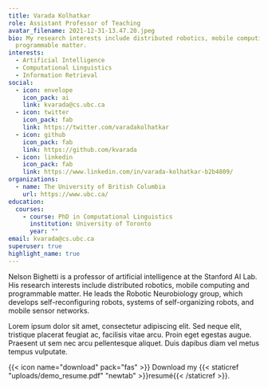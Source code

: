 ```yaml
---
title: Varada Kolhatkar
role: Assistant Professor of Teaching
avatar_filename: 2021-12-31-13.47.20.jpeg
bio: My research interests include distributed robotics, mobile computing and
  programmable matter.
interests:
  - Artificial Intelligence
  - Computational Linguistics
  - Information Retrieval
social:
  - icon: envelope
    icon_pack: ai
    link: kvarada@cs.ubc.ca
  - icon: twitter
    icon_pack: fab
    link: https://twitter.com/varadakolhatkar
  - icon: github
    icon_pack: fab
    link: https://github.com/kvarada
  - icon: linkedin
    icon_pack: fab
    link: https://www.linkedin.com/in/varada-kolhatkar-b2b4809/
organizations:
  - name: The University of British Columbia
    url: https://www.ubc.ca/
education:
  courses:
    - course: PhD in Computational Linguistics
      institution: University of Toronto
      year: ""
email: kvarada@cs.ubc.ca
superuser: true
highlight_name: true
---
```


Nelson Bighetti is a professor of artificial intelligence at the Stanford AI Lab. His research interests include distributed robotics, mobile computing and programmable matter. He leads the Robotic Neurobiology group, which develops self-reconfiguring robots, systems of self-organizing robots, and mobile sensor networks.

Lorem ipsum dolor sit amet, consectetur adipiscing elit. Sed neque elit, tristique placerat feugiat ac, facilisis vitae arcu. Proin eget egestas augue. Praesent ut sem nec arcu pellentesque aliquet. Duis dapibus diam vel metus tempus vulputate.

{{< icon name="download" pack="fas" >}} Download my {{< staticref "uploads/demo_resume.pdf" "newtab" >}}resumé{{< /staticref >}}.
